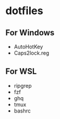 # dotfiles
## For Windows
- AutoHotKey
- Caps2lock.reg

## For WSL
- ripgrep
- fzf
- ghq
- tmux
- bashrc
